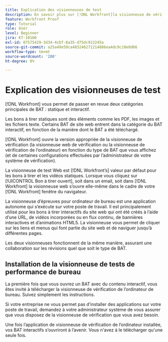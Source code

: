```yaml
---
title: Explication des visionneuses de test
description: En savoir plus sur [!DNL Workfront]la visionneuse de vérification de l’état web et la visionneuse de vérification de l’ordinateur de bureau, la différence entre les deux et la manière d’y accéder.
feature: Workfront Proof
type: Tutorial
role: User
level: Beginner
jira: KT-10160
exl-id: 07575429-3d34-4cbf-8a35-d75dc912245a
source-git-commit: a25a49e59ca483246271214886ea4dc9c10e8d66
workflow-type: tm+mt
source-wordcount: '280'
ht-degree: 0%

---
```


# Explication des visionneuses de test

[!DNL Workfront] vous permet de passer en revue deux catégories principales de BAT : statique et interactif.

Les bons à tirer statiques sont des éléments comme les PDF, les images et les fichiers texte. Certains BAT de site web entrent dans la catégorie du BAT interactif, en fonction de la manière dont le BAT a été téléchargé.

[!DNL Workfront] ouvre la version appropriée de la visionneuse de vérification (la visionneuse web de vérification ou la visionneuse de vérification de l’ordinateur) en fonction du type de BAT que vous affichez (et de certaines configurations effectuées par l’administrateur de votre système de vérification).

La visionneuse de test Web est [!DNL Workfront’s] valeur par défaut pour les bons à tirer et les vidéos statiques. Lorsque vous cliquez sur [!UICONTROL Bon à tirer ouvert], soit dans un email, soit dans [!DNL Workfront] la visionneuse web s’ouvre elle-même dans le cadre de votre [!DNL Workfront] fenêtre du navigateur.

La visionneuse d’épreuves pour ordinateur de bureau est une application autonome qui s’exécute sur votre poste de travail. Il est principalement utilisé pour les bons à tirer interactifs du site web qui ont été créés à l’aide d’une URL, de vidéos incorporées ou en flux continu, de bannières interactives et d’animations HTML5. La visionneuse vous permet de cliquer sur les liens et menus qui font partie du site web et de naviguer jusqu’à différentes pages.

Les deux visionneuses fonctionnent de la même manière, assurant une collaboration sur les révisions quel que soit le type de BAT.

## Installation de la visionneuse de tests de performance de bureau

La première fois que vous ouvrez un BAT avec du contenu interactif, vous êtes invité à télécharger la visionneuse de vérification de l’ordinateur de bureau. Suivez simplement les instructions.

Si votre entreprise ne vous permet pas d’installer des applications sur votre poste de travail, demandez à votre administrateur système de vous assurer que vous disposez de la visionneuse de vérification que vous avez besoin.

Une fois l’application de visionneuse de vérification de l’ordinateur installée, vos BAT interactifs s’ouvriront à l’avenir. Vous n&#39;avez à le télécharger qu&#39;une seule fois.

<!-- 
### Learn more
* Differences between the Web Proofing Viewer and the Desktop Proofing Viewer
* Review an interactive proof
* Install the Desktop Proofing Viewer
* Understand the Desktop Proofing Viewer
* Open proofs in the Desktop Proofing Viewer
* Interactive content proofs
-->
